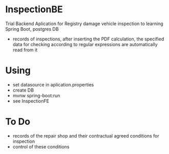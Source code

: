 # InspectionBE
Trial Backend Aplication for Registry damage vehicle inspection to learning Spring Boot, postgres DB
- records of inspections, after inserting the PDF calculation, the specified data for checking according to regular expressions are automatically read from it

# Using
- set datasource in aplication.properties
- create DB 
- mvnw spring-boot:run
- see InspectionFE

# To Do
 - records of the repair shop and their contractual agreed conditions for inspection
 - control of these conditions